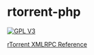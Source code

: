 rtorrent-php
===========

[![GPL V3](http://img.shields.io/badge/license-GPL_V3-blue.svg?style=flat)](http://opensource.org/licenses/GPL-3.0)


[rTorrent XMLRPC Reference](https://github.com/mdevaev/emonoda/wiki/rTorrent-XMLRPC-Reference)
